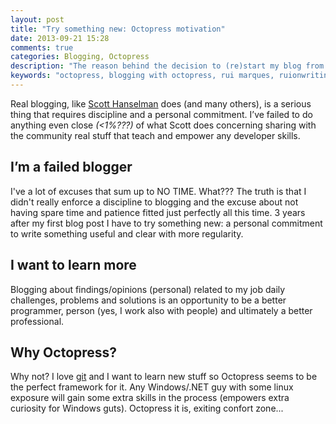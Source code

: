 ```yaml
---
layout: post
title: "Try something new: Octopress motivation"
date: 2013-09-21 15:28
comments: true
categories: Blogging, Octopress
description: "The reason behind the decision to (re)start my blog from scratch and why Octopress."
keywords: "octopress, blogging with octopress, rui marques, ruionwriting"
---
```

Real blogging, like [Scott Hanselman](http://www.hanselman.com/blog/) does (and many others), is a serious thing that requires discipline and a personal commitment. I’ve failed to do anything even close *(<1%???)* of what Scott does concerning sharing with the community real stuff that teach and empower any developer skills.<!-- more -->

## I’m a failed blogger
I've a lot of excuses that sum up to NO TIME. What??? The truth is that I didn't really enforce a discipline to blogging and the excuse about not having spare time and patience fitted just perfectly all this time. 3 years after my first blog post I have to try something new: a personal commitment to write something useful and clear with more regularity.

## I want to learn more
Blogging about findings/opinions (personal) related to my job daily challenges, problems and solutions is an opportunity to be a better programmer, person (yes, I work also with people) and ultimately a better professional. 

## Why Octopress?
Why not? I love [git](http://git-scm.com/) and I want to learn new stuff so Octopress seems to be the perfect framework for it. Any Windows/.NET guy with some linux exposure will gain some extra skills in the process (empowers extra curiosity for Windows guts). Octopress it is, exiting confort zone...

